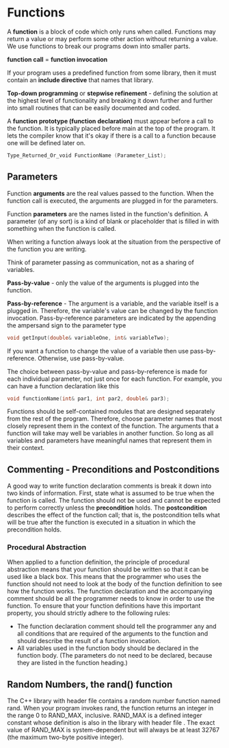 # Functions
A **function** is a block of code which only runs when called. Functions may return a value or may perform some other action without returning a value. We use functions to break our programs down into smaller parts.

**function call** = **function invocation**

If your program uses a predefined function from some library, then it must contain an **include directive** that names that library.

**Top-down programming** or **stepwise refinement** - defining the solution at the highest level of functionality and breaking it down further and further into small routines that can be easily documented and coded.

A **function prototype (function declaration)** must appear before a call to the function. It is typically placed before main at the top of the program. It lets the compiler know that it's okay if there is a call to a function because one will be defined later on.
```cpp
Type_Returned_Or_void FunctionName (Parameter_List);
```

## Parameters

Function **arguments** are the real values passed to the function. When the function call is executed, the arguments are plugged in for the parameters.

Function **parameters** are the names listed in the function's definition. A parameter (of any sort) is a kind of blank or placeholder that is filled in with something when the function is called.

When writing a function always look at the situation from the perspective of the function you are writing.

Think of parameter passing as communication, not as a sharing of variables.

**Pass-by-value** - only the value of the arguments is plugged into the function.

**Pass-by-reference** - The argument is a variable, and the variable itself is a plugged in. Therefore, the variable's value can be changed by the function invocation.
Pass-by-reference parameters are indicated by the appending the ampersand sign to the parameter type
```cpp
void getInput(double& variableOne, int& variableTwo);
```

If you want a function to change the value of a variable then use pass-by-reference. Otherwise, use pass-by-value.

The choice between pass-by-value and pass-by-reference is made for each individual parameter, not just once for each function. For example, you can have a function declaration like this
```cpp
void functionName(int& par1, int par2, double& par3);
```

Functions should be self-contained modules that are designed separately from the rest of the program. Therefore, choose parameter names that most closely represent them in the context of the function. The arguments that a function will take may well be variables in another function. So long as all variables and parameters have meaningful names that represent them in their context.

## Commenting - Preconditions and Postconditions
A good way to write function declaration comments is break it down into two kinds of information. First, state what is assumed to be true when the function is called. The function should not be used and cannot be expected to perform correctly unless the **precondition** holds. The **postcondition** describes the effect of the function call; that is, the postcondition tells what will be true after the function is executed in a situation in which the precondition holds.

### Procedural Abstraction
When applied to a function definition, the principle of procedural abstraction means that your function should be written so that it can be used like a black box. This means that the programmer who uses the function should not need to look at the body of the function definition to see how the function works. The function declaration and the accompanying comment should be all the programmer needs to know in order to use the function. To ensure that your function definitions have this important property, you should strictly adhere to the following rules:
-  The function declaration comment should tell the programmer any and all conditions that are required of the arguments to the function and should describe the result of a function invocation.
-   All variables used in the function body should be declared in the function body. (The parameters do not need to be declared, because they are listed in the function heading.)

## Random Numbers, the rand() function
The C++ library with header file <cstdlib> contains a random number function named rand. When your program invokes rand, the function returns an integer in the range 0 to RAND_MAX, inclusive. RAND_MAX is a defined integer constant whose definition is also in the library with header file <cstdlib>. The exact value of RAND_MAX is system-dependent but will always be at least 32767 (the maximum two-byte positive integer).
